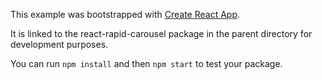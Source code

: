 This example was bootstrapped with [Create React App](https://github.com/facebook/create-react-app).

It is linked to the react-rapid-carousel package in the parent directory for development purposes.

You can run `npm install` and then `npm start` to test your package.
